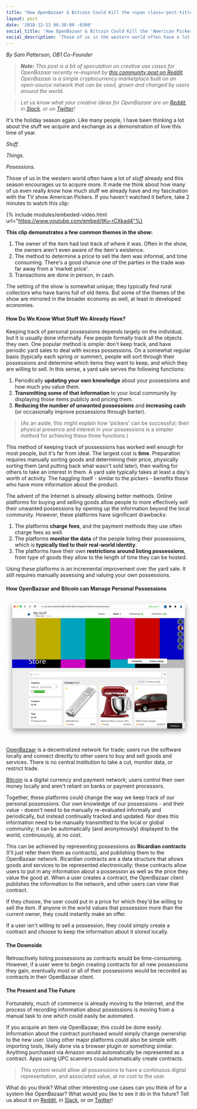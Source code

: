 ```yaml
---
title: "How OpenBazaar & Bitcoin Could Kill the <span class='post-title-extra'>American Pickers</span> Economy"
layout: post
date: '2018-12-13 06:30:00 -0300'
social_title: 'How OpenBazaar & Bitcoin Could Kill the "American Pickers" Economy'
social_description: 'Those of us in the western world often have a lot of stuff and the holiday season encourages us to acquire more. It made me think about how many of us even really know how much stuff we already have and my fascination with the TV show American Pickers.'
---
```


_By Sam Patterson, OB1 Co-Founder_

> _**Note:** This post is a bit of speculation on creative use cases for OpenBazaar recently re-inspired by [this community post on Reddit](https://www.reddit.com/r/OpenBazaar/comments/9x4p69/openbazaar_more_than_just_your_standard_storefront/). OpenBazaar is a simple cryptocurrency marketplace built on an open-source network that can be used, grown and changed by users around the world._

> _Let us know what your creative ideas for OpenBazaar are on [Reddit](https://reddit.com/r/openbazaar), in [Slack](https://openbazaar.org/slack), or on [Twitter](https://twitter.com/openbazaar)!_

It's the holiday season again. Like many people, I have been thinking a lot about the stuff we acquire and exchange as a demonstration of love this time of year.

_Stuff._ 

_Things._ 

_Posessions._

Those of us in the western world often have a lot of _stuff_ already and this season encourages us to acquire more. It made me think about how many of us even really _know_ how much stuff we already have and my fascination with the TV show American Pickers. If you haven't watched it before, take 2 minutes to watch this clip:

{% include modules/embeded-video.html url="https://www.youtube.com/embed/tKu-rCXkad4"%}

**This clip demonstrates a few common themes in the show:**

1. The owner of the item had lost track of where it was. Often in the show, the owners aren't even aware of the item's existence.
2. The method to determine a price to sell the item was informal, and time consuming. There's a good chance one of the parties in the trade was far away from a 'market price'.
3. Transactions are done in person, in cash.

The setting of the show is somewhat unique; they typically find rural collectors who have barns full of old items. But some of the themes of the show are mirrored in the broader economy as well, at least in developed economies.

#### How Do We Know What Stuff We Already Have?

Keeping track of personal possessions depends largely on the individual, but it is usually done informally. Few people formally track all the objects they own. One popular method is simple: don't keep track, and have periodic yard sales to deal with excess possessions. On a somewhat regular basis (typically each spring or summer), people will sort through their possessions and determine which items they want to keep, and which they are willing to sell. In this sense, a yard sale serves the following functions:

1. Periodically **updating your own knowledge** about your possessions and how much you value them.
2. **Transmitting some of that information** to your local community by displaying those items publicly and pricing them.
3. **Reducing the number of unwanted possessions** and **increasing cash** (or occasionally improve possessions through barter).

> (As an aside, this might explain how 'pickers' can be successful; their physical presence and interest in your possessions is a simpler method for achieving these three functions.)

This method of keeping track of possessions has worked well enough for most people, but it's far from ideal. The largest cost is **time**. Preparation requires manually sorting goods and determining their price, physically sorting them (and putting back what wasn't sold later), then waiting for others to take an interest in them. A yard sale typically takes at least a day's worth of activity. The haggling itself - similar to the pickers - benefits those who have more information about the product.

The advent of the Internet is already allowing better methods. Online platforms for buying and selling goods allow people to more effectively sell their unwanted possessions by opening up the information beyond the local community. However, these platforms have significant drawbacks:

1. The platforms **charge fees**, and the payment methods they use often charge fees as well.
2. The platforms **monitor the data** of the people listing their possessions, which is **typically tied to their real-world identity**.
3. The platforms have their own **restrictions around listing possessions**, from type of goods they allow to the length of time they can be hosted.

Using these platforms is an incremental improvement over the yard sale. It still requires manually assessing and valuing your own possessions.

#### How OpenBazaar and Bitcoin can Manage Personal Possessions

![Tracking Personal Inventory on OpenBazaar](tracking_personal_inventory_on_openbazaar.png "Tracking Personal Inventory on OpenBazaar")

[OpenBazaar](https://openbazaar.org/download) is a decentralized network for trade; users run the software locally and connect directly to other users to buy and sell goods and services. There is no central institution to take a cut, monitor data, or restrict trade.

[Bitcoin](https://bitcoin.org) is a digital currency and payment network; users control their own money locally and aren't reliant on banks or payment processors.

Together, these platforms could change the way we keep track of our personal possessions. Our own knowledge of our possessions - and their value - doesn't need to be manually re-evaluated informally and periodically, but instead continually tracked and updated. Nor does this information need to be manually transmitted to the local or global community; it can be automatically (and anonymously) displayed to the world, continuously, at no cost.

This can be achieved by representing possessions as **Ricardian contracts** (I'll just refer them them as contracts), and publishing them to the OpenBazaar network. Ricardian contracts are a data structure that allows goods and services to be represented electronically; these contracts allow users to put in any information about a possession as well as the price they value the good at. When a user creates a contract, the OpenBazaar client publishes the information to the network, and other users can view that contract. 

If they choose, the user could put in a price for which they'd be willing to sell the item. If anyone in the world values that possession more than the current owner, they could instantly make an offer.

If a user isn't willing to sell a possession, they could simply create a contract and choose to keep the information about it stored locally.

#### The Downside

Retroactively listing possessions as contracts would be time-consuming. However, if a user were to begin creating contracts for all new possessions they gain, eventually most or all of their possessions would be recorded as contracts in their OpenBazaar client. 

#### The Present and The Future

Fortunately, much of commerce is already moving to the Internet, and the process of recording information about possessions is moving from a manual task to one which could easily be automated. 

If you acquire an item via OpenBazaar, this could be done easily. Information about the contract purchased would simply change ownership to the new user. Using other major platforms could also be simple with importing tools, likely done via a browser plugin or something similar. Anything purchased via Amazon would automatically be represented as a contract. Apps using UPC scanners could automatically create contracts.

> This system would allow all possessions to have a continuous digital representation, and associated value, at no cost to the user.

What do you think? What other interesting use cases can you think of for a system like OpenBazaar? What would you like to see it do in the future? Tell us about it on [Reddit](https://reddit.com/r/openbazaar), in [Slack](https://openbazaar.org/slack), or on [Twitter](https://twitter.com/openbazaar)!

